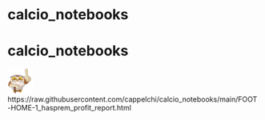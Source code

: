# calcio_notebooks
# calcio_notebooks
<p><img src="https://raw.githubusercontent.com/cappelchi/cappelchi/master/one_for_me2.gif" width="50px" height="50px">
</a>
<br>
<html>https://raw.githubusercontent.com/cappelchi/calcio_notebooks/main/FOOT-HOME-1_hasprem_profit_report.html</html>
